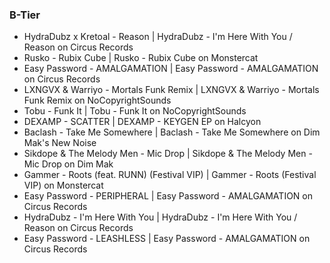 ### B-Tier

- HydraDubz x Kretoal - Reason | HydraDubz - I'm Here With You / Reason on Circus Records
- Rusko - Rubix Cube | Rusko - Rubix Cube on Monstercat
- Easy Password - AMALGAMATION | Easy Password - AMALGAMATION on Circus Records
- LXNGVX & Warriyo - Mortals Funk Remix | LXNGVX & Warriyo - Mortals Funk Remix on NoCopyrightSounds
- Tobu - Funk It | Tobu - Funk It on NoCopyrightSounds
- DEXAMP - SCATTER | DEXAMP - KEYGEN EP on Halcyon
- Baclash - Take Me Somewhere | Baclash - Take Me Somewhere on Dim Mak's New Noise
- Sikdope & The Melody Men - Mic Drop | Sikdope & The Melody Men - Mic Drop on Dim Mak
- Gammer - Roots (feat. RUNN) (Festival VIP) | Gammer - Roots (Festival VIP) on Monstercat
- Easy Password - PERIPHERAL | Easy Password - AMALGAMATION on Circus Records
- HydraDubz - I'm Here With You | HydraDubz - I'm Here With You / Reason on Circus Records
- Easy Password - LEASHLESS | Easy Password - AMALGAMATION on Circus Records
